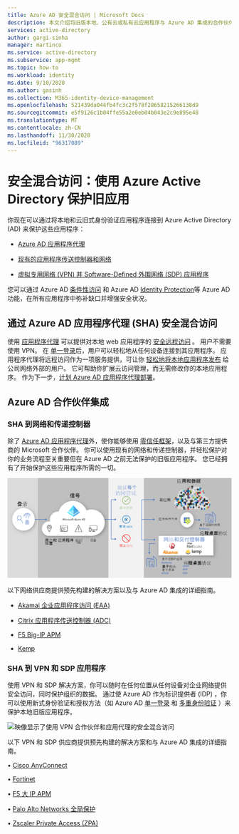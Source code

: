 ```yaml
---
title: Azure AD 安全混合访问 | Microsoft Docs
description: 本文介绍将旧版本地、公有云或私有云应用程序与 Azure AD 集成的合作伙伴解决方案。 通过将应用交付控制器或网络连接到 Azure AD 保护旧版应用。
services: active-directory
author: gargi-sinha
manager: martinco
ms.service: active-directory
ms.subservice: app-mgmt
ms.topic: how-to
ms.workload: identity
ms.date: 9/10/2020
ms.author: gasinh
ms.collection: M365-identity-device-management
ms.openlocfilehash: 521439da044fb4fc3c2f578f28658215266138d9
ms.sourcegitcommit: e5f9126c1b04ffe55a2e0eb04b043e2c9e895e48
ms.translationtype: MT
ms.contentlocale: zh-CN
ms.lasthandoff: 11/30/2020
ms.locfileid: "96317089"
---
```

# <a name="secure-hybrid-access-secure-legacy-apps-with-azure-active-directory"></a>安全混合访问：使用 Azure Active Directory 保护旧应用

你现在可以通过将本地和云旧式身份验证应用程序连接到 Azure Active Directory (AD) 来保护这些应用程序：

- [Azure AD 应用程序代理](#secure-hybrid-access-sha-through-azure-ad-application-proxy)

- [现有的应用程序传送控制器和网络](#sha-through-networking-and-delivery-controllers)

- [虚拟专用网络 (VPN) 并 Software-Defined 外围网络 (SDP) 应用程序](#sha-through-vpn-and-sdp-applications)

您可以通过 Azure AD [条件性访问](../conditional-access/overview.md) 和 Azure AD [Identity Protection](../identity-protection/overview-identity-protection.md)等 Azure AD 功能，在所有应用程序中弥补缺口并增强安全状况。

## <a name="secure-hybrid-access-sha-through-azure-ad-application-proxy"></a>通过 Azure AD 应用程序代理 (SHA) 安全混合访问
  
使用 [应用程序代理](./what-is-application-proxy.md) 可以提供对本地 web 应用程序的 [安全远程访问](./application-proxy.md) 。 用户不需要使用 VPN。 在 [单一登录](./add-application-portal-setup-sso.md)后，用户可以轻松地从任何设备连接到其应用程序。 应用程序代理将远程访问作为一项服务提供，可让你 [轻松地将本地应用程序发布](./application-proxy-add-on-premises-application.md) 给公司网络外部的用户。 它可帮助你扩展云访问管理，而无需修改你的本地应用程序。 作为下一步，[计划 Azure AD 应用程序代理部署](./application-proxy-deployment-plan.md)。

## <a name="azure-ad-partner-integrations"></a>Azure AD 合作伙伴集成

### <a name="sha-through-networking-and-delivery-controllers"></a>SHA 到网络和传递控制器

除了 [Azure AD 应用程序代理](./what-is-application-proxy.md)外，使你能够使用 [零信任框架](https://www.microsoft.com/security/blog/2020/04/02/announcing-microsoft-zero-trust-assessment-tool/)，以及与第三方提供商的 Microsoft 合作伙伴。 你可以使用现有的网络和传递控制器，并轻松保护对你的业务流程至关重要但在 Azure AD 之前无法保护的旧版应用程序。 您已经拥有了开始保护这些应用程序所需的一切。

![图像显示了使用网络合作伙伴和应用程序代理的安全混合访问](./media/secure-hybrid-access/secure-hybrid-access.png)

以下网络供应商提供预先构建的解决方案以及与 Azure AD 集成的详细指南。

- [Akamai 企业应用程序访问 (EAA)](../saas-apps/akamai-tutorial.md)

- [Citrix 应用程序传送控制器 (ADC)](../saas-apps/citrix-netscaler-tutorial.md)

- [F5 Big-IP APM](f5-aad-integration.md)

- [Kemp](../saas-apps/kemp-tutorial.md)

### <a name="sha-through-vpn-and-sdp-applications"></a>SHA 到 VPN 和 SDP 应用程序

使用 VPN 和 SDP 解决方案，你可以随时在任何位置从任何设备对企业网络提供安全访问，同时保护组织的数据。 通过使 Azure AD 作为标识提供者 (IDP) ，你可以使用新式身份验证和授权方法（如 Azure AD [单一登录](./what-is-single-sign-on.md) 和 [多重身份验证](../authentication/concept-mfa-howitworks.md) ）来保护本地旧版应用程序。  

![映像显示了使用 VPN 合作伙伴和应用代理的安全混合访问 ](./media/secure-hybrid-access/app-proxy-vpn.png)

以下 VPN 和 SDP 供应商提供预先构建的解决方案和与 Azure AD 集成的详细指南。

• [Cisco AnyConnect](../saas-apps/cisco-anyconnect.md)

• [Fortinet](../saas-apps/fortigate-ssl-vpn-tutorial.md)

• [F5 大 IP APM](f5-aad-password-less-vpn.md)

• [Palo Alto Networks 全局保护](../saas-apps/paloaltoadmin-tutorial.md)

• [Zscaler Private Access (ZPA) ](../saas-apps/zscalerprivateaccess-tutorial.md)
